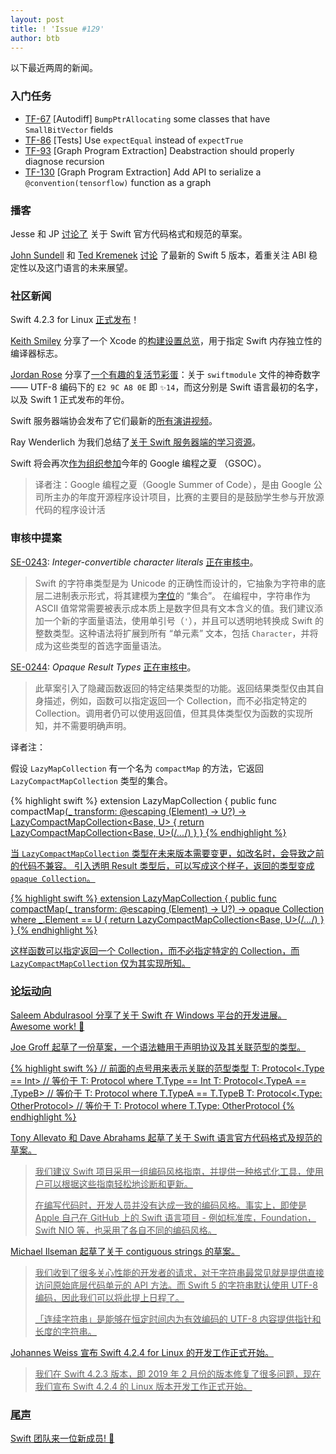 ```yaml
---
layout: post
title: ! 'Issue #129'
author: btb
---
```


以下最近两周的新闻。

<!--excerpt-->

### 入门任务

- [TF-67](https://bugs.swift.org/browse/TF-67) [Autodiff] `BumpPtrAllocating` some classes that have `SmallBitVector` fields
- [TF-86](https://bugs.swift.org/browse/TF-86) [Tests] Use `expectEqual` instead of `expectTrue`
- [TF-93](https://bugs.swift.org/browse/TF-93) [Graph Program Extraction] Deabstraction should properly diagnose recursion
- [TF-130](https://bugs.swift.org/browse/TF-130) [Graph Program Extraction] Add API to serialize a `@convention(tensorflow)` function as a graph

### 播客

Jesse 和 JP [讨论了](https://spec.fm/podcasts/swift-unwrapped/279806) 关于 Swift 官方代码格式和规范的草案。

[John Sundell](https://twitter.com/johnsundell) 和 [Ted Kremenek](https://twitter.com/tkremenek) [讨论](https://www.swiftbysundell.com/podcast/42) 了最新的 Swift 5 版本，着重关注 ABI 稳定性以及这门语言的未来展望。

### 社区新闻

Swift 4.2.3 for Linux [正式发布](https://forums.swift.org/t/swift-4-2-3/21089)！

[Keith Smiley](https://twitter.com/SmileyKeith/) 分享了一个 Xcode 的[构建设置总览](https://gist.github.com/keith/3f01e1c9b763e9aceb70411927a0c42c)，用于指定 Swift 内存独立性的编译器标志。

[Jordan Rose](https://twitter.com/UINT_MIN/) 分享了[一个有趣的复活节彩蛋](https://twitter.com/UINT_MIN/status/1098628355539124224)：关于 `swiftmodule` 文件的神奇数字 —— UTF-8 编码下的 `E2 9C A8 0E` 即 `✨14`，而这分别是 Swift 语言最初的名字，以及 Swift 1 正式发布的年份。

Swift 服务器端协会发布了它们最新的[所有演讲视频](https://www.serversideswift.info/videos)。

Ray Wenderlich 为我们总结了[关于 Swift 服务器端的学习资源](https://www.raywenderlich.com/server-side-swift)。

Swift 将会再次[作为组织参加](https://forums.swift.org/t/swift-to-participate-in-gsoc-2019/20937)今年的 Google 编程之夏 （GSOC）。

> 译者注：Google 编程之夏（Google Summer of Code），是由 Google 公司所主办的年度开源程序设计项目，比赛的主要目的是鼓励学生参与开放源代码的程序设计活

### 审核中提案

[SE-0243](https://github.com/apple/swift-evolution/blob/master/proposals/0243-codepoint-and-character-literals.md): *Integer-convertible character literals* [正在审核中](https://forums.swift.org/t/se-0243-codepoint-and-character-literals/21188)。

> Swift 的字符串类型是为 Unicode 的正确性而设计的，它抽象为字符串的底层二进制表示形式，将其建模为[字位](https://zh.wikipedia.org/wiki/%E5%AD%97%E4%BD%8D)的 “集合”。
> 在编程中，字符串作为 ASCII 值常常需要被表示成本质上是数字但具有文本含义的值。我们建议添加一个新的字面量语法，使用单引号（`'`），并且可以透明地转换成 Swift 的整数类型。这种语法将扩展到所有 “单元素” 文本，包括 `Character`，并将成为这些类型的首选字面量语法。

[SE-0244](https://github.com/apple/swift-evolution/blob/master/proposals/0244-opaque-result-types.md): *Opaque Result Types* [正在审核中](https://forums.swift.org/t/se-0244-opaque-result-types/21252)。

> 此草案引入了隐藏函数返回的特定结果类型的功能。返回结果类型仅由其自身描述，例如，函数可以指定返回一个 Collection，而不必指定特定的 Collection。调用者仍可以使用返回值，但其具体类型仅为函数的实现所知，并不需要明确声明。

译者注：

假设 `LazyMapCollection` 有一个名为 `compactMap` 的方法，它返回 `LazyCompactMapCollection` 类型的集合。

{% highlight swift %}
extension LazyMapCollection {
  public func compactMap<U>(_ transform: @escaping (Element) -> U?)
      -> LazyCompactMapCollection<Base, U> {
    return LazyCompactMapCollection<Base, U>(/*...*/)
  }
}
{% endhighlight %}

当 `LazyCompactMapCollection` 类型在未来版本需要变更，如改名时，会导致之前的代码不兼容。
引入透明 Result 类型后，可以写成这个样子，返回的类型变成 `opaque Collection`。

{% highlight swift %}
extension LazyMapCollection {
  public func compactMap<U>(_ transform: @escaping (Element) -> U?)
      -> opaque Collection where _.Element == U {
    return LazyCompactMapCollection<Base, U>(/*...*/)
  }
}
{% endhighlight %}

这样函数可以指定返回一个 Collection，而不必指定特定的 Collection，而 `LazyCompactMapCollection` 仅为其实现所知。

### 论坛动向

[Saleem Abdulrasool](https://twitter.com/compnerd) 分享了关于 Swift 在 Windows 平台的[开发进展](https://forums.swift.org/t/a-swift-takes-flight/20845)。Awesome work! 🎉

[Joe Groff](https://twitter.com/jckarter) 起草了[一份草案](https://forums.swift.org/t/protocol-assoctype-t-shorthand-for-combined-protocol-and-associated-type-constraints-without-naming-the-constrained-type/21217)，一个语法糖用于声明协议及其关联范型的类型。

{% highlight swift %}
// 前面的点号用来表示关联的范型类型
T: Protocol<.Type == Int> // 等价于 T: Protocol where T.Type == Int
T: Protocol<.TypeA == .TypeB> // 等价于 T: Protocol where T.TypeA == T.TypeB
T: Protocol<.Type: OtherProtocol> // 等价于 T: Protocol where T.Type: OtherProtocol
{% endhighlight %}

[Tony Allevato](https://twitter.com/tony_allevato) 和 [Dave Abrahams](https://twitter.com/daveabrahams) [起草了关于 Swift 语言官方代码格式及规范的草案](https://forums.swift.org/t/pitch-an-official-style-guide-and-formatter-for-swift/21025)。

> 我们建议 Swift 项目采用一组编码风格指南，并提供一种格式化工具，使用户可以根据这些指南轻松地诊断和更新。 
>
> 在编写代码时，开发人员并没有达成一致的编码风格。事实上，即使是 Apple 自己在 GitHub 上的 Swift 语言项目 - 例如标准库，Foundation，Swift NIO 等，也采用了各自不同的编码风格。 

[Michael Ilseman](https://twitter.com/Ilseman) 起草了[关于 contiguous strings 的草案](https://forums.swift.org/t/pitch-contiguous-strings/21206)。

> 我们收到了很多关心性能的开发者的请求，对于字符串最常见就是提供直接访问原始底层代码单元的 API 方法。而 Swift 5 的字符串默认使用 UTF-8 编码，因此我们可以将此提上日程了。
>
>「连续字符串」是能够在恒定时间内为有效编码的 UTF-8 内容提供指针和长度的字符串。

[Johannes Weiss](https://twitter.com/johannesweiss) [宣布](https://forums.swift.org/t/development-open-for-swift-4-2-4-for-linux/21287) Swift 4.2.4 for Linux 的开发工作正式开始。

> 我们在 Swift 4.2.3 版本，即 2019 年 2 月份的版本修复了很多问题，现在我们宣布 Swift 4.2.4 的 Linux 版本开发工作正式开始。

### 尾声

Swift 团队来一位[新成员](https://twitter.com/jckarter/status/1100431977755234306)! 🐶
